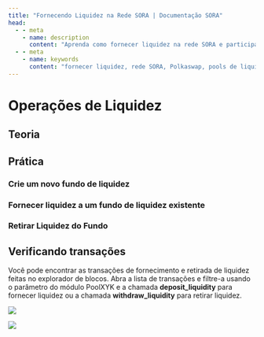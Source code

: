 ```yaml
---
title: "Fornecendo Liquidez na Rede SORA | Documentação SORA"
head:
  - - meta
    - name: description
      content: "Aprenda como fornecer liquidez na rede SORA e participar dos pools de liquidez Polkaswap. Descubra os benefícios do fornecimento de liquidez, o processo de adição de liquidez aos pools e como ganhar recompensas por suas contribuições ao ecossistema SORA."
  - - meta
    - name: keywords
      content: "fornecer liquidez, rede SORA, Polkaswap, pools de liquidez, adicionar liquidez, recompensas de liquidez"
---
```


# Operações de Liquidez

## Teoria

<!-- @include: /pt/snippets/provide-liquidity-theory.md -->

## Prática

### Crie um novo fundo de liquidez

<!-- @include: /pt/snippets/provide-liquidity-to-xyk-pools-new-liquidity-pool-polkaswap.md -->

### Fornecer liquidez a um fundo de liquidez existente

<!-- @include: /pt/snippets/provide-liquidity-to-xyk-pools-provide-to-existing-liquidity-pool-polkaswap.md -->

### Retirar Liquidez do Fundo

<!-- @include: /pt/snippets/remove-from-liquidity-pool-polkaswap.md -->

## Verificando transações

Você pode encontrar as transações de fornecimento e retirada de liquidez feitas no explorador de blocos. Abra a lista de transações e filtre-a usando o parâmetro do módulo PoolXYK e a chamada **deposit_liquidity** para fornecer liquidez ou a chamada **withdraw_liquidity** para retirar liquidez.

![](.gitbook/assets/provide-liquidity-check-transactions-1.png)

![](.gitbook/assets/provide-liquidity-check-transactions-2.png)
